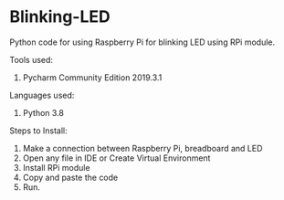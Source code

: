 # Blinking-LED

Python code for using Raspberry Pi for blinking LED using RPi module.

Tools used:
1. Pycharm Community Edition 2019.3.1

Languages used:
1. Python 3.8

Steps to Install:
1. Make a connection between Raspberry Pi, breadboard and LED
2. Open any file in IDE or Create Virtual Environment
2. Install RPi module
3. Copy and paste the code
4. Run.
